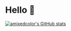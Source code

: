 # Hello 👋

[![amixedcolor's GitHub stats](https://github-readme-stats.vercel.app/api?username=amixedcolor&count_private=true&title_color=000&bg_color=ccc)](https://github.com/anuraghazra/github-readme-stats)
